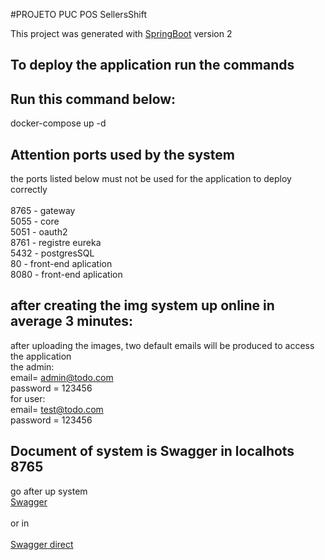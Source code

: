#PROJETO PUC POS SellersShift

This project was generated with [SpringBoot](https://spring.io/projects/spring-boot/) version 2


## To deploy the application run the commands

## Run this command below:
docker-compose up -d

## Attention ports used by the system

the ports listed below must not be used for the application to deploy correctly<br />
<br />
8765 - gateway<br />
5055 - core<br />
5051 - oauth2<br />
8761 - registre eureka<br />
5432 - postgresSQL  <br />
80   - front-end aplication<br />
8080 - front-end aplication<br />


## after creating the img system up online in average 3 minutes:

after uploading the images, two default emails will be produced to access the application <br />
	the admin: <br />
	email= admin@todo.com <br />
	password = 123456 <br />
	for user: <br />
	email= test@todo.com <br />
	password = 123456 <br />

## Document of system is Swagger in localhots 8765

go after up system<br />
[Swagger](http://localhost:8765/core/swagger-ui/index.html)<br />
<br />
or in <br />
<br />
[Swagger direct](http://localhost:5055/swagger-ui/index.html#/)<br />



